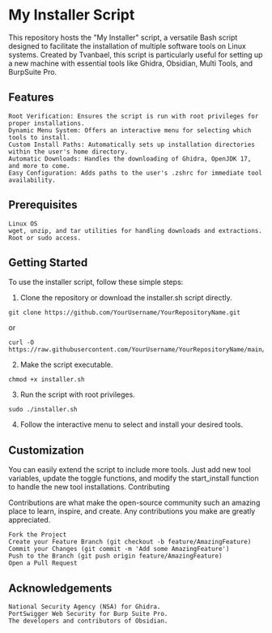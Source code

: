 # My Installer Script

This repository hosts the "My Installer" script, a versatile Bash script designed to facilitate the installation of multiple software tools on Linux systems. Created by Tvanbael, this script is particularly useful for setting up a new machine with essential tools like Ghidra, Obsidian, Multi Tools, and BurpSuite Pro.


[](https://github.com/Ardcord/My_installer/assets/93101315/8f49cb78-d5ff-43f3-9299-813a2081583d)



## Features

    Root Verification: Ensures the script is run with root privileges for proper installations.
    Dynamic Menu System: Offers an interactive menu for selecting which tools to install.
    Custom Install Paths: Automatically sets up installation directories within the user's home directory.
    Automatic Downloads: Handles the downloading of Ghidra, OpenJDK 17, and more to come.
    Easy Configuration: Adds paths to the user's .zshrc for immediate tool availability.

## Prerequisites

    Linux OS
    wget, unzip, and tar utilities for handling downloads and extractions.
    Root or sudo access.

## Getting Started

  To use the installer script, follow these simple steps:

  1. Clone the repository or download the installer.sh script directly.

    git clone https://github.com/YourUsername/YourRepositoryName.git

  or

    curl -O https://raw.githubusercontent.com/YourUsername/YourRepositoryName/main/installer.sh

  2. Make the script executable.

    chmod +x installer.sh

  3. Run the script with root privileges.

    sudo ./installer.sh

  4. Follow the interactive menu to select and install your desired tools.


## Customization

  You can easily extend the script to include more tools. Just add new tool variables, update the toggle functions, and modify the start_install function to handle the new tool installations.
  Contributing

  Contributions are what make the open-source community such an amazing place to learn, inspire, and create. Any contributions you make are greatly appreciated.

    Fork the Project
    Create your Feature Branch (git checkout -b feature/AmazingFeature)
    Commit your Changes (git commit -m 'Add some AmazingFeature')
    Push to the Branch (git push origin feature/AmazingFeature)
    Open a Pull Request


## Acknowledgements

    National Security Agency (NSA) for Ghidra.
    PortSwigger Web Security for Burp Suite Pro.
    The developers and contributors of Obsidian.
